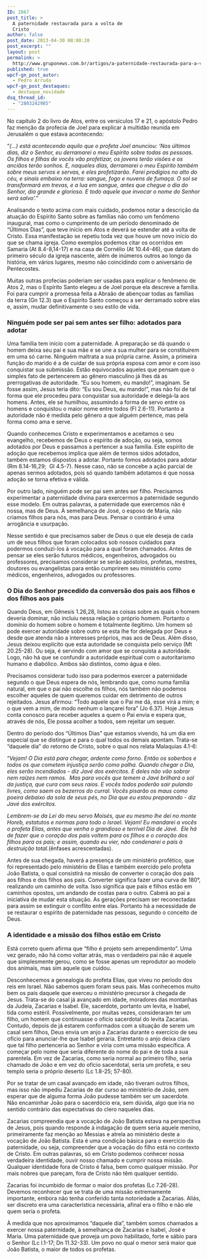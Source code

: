 ```yaml
---
ID: 2867
post_title: >
  A paternidade restaurada para a volta de
  Cristo
author: false
post_date: 2013-04-30 08:00:20
post_excerpt: ""
layout: post
permalink: >
  http://www.gruponews.com.br/artigos/a-paternidade-restaurada-para-a-volta-de-cristo
published: true
wpcf-gn_post_autor:
  - Pedro Arruda
wpcf-gn_post_destaques:
  - destaque_novidade
dsq_thread_id:
  - "2803242985"
---
```

No capítulo 2 do livro de Atos, entre os versículos 17 e 21, o apóstolo Pedro faz menção da profecia de Joel para explicar à multidão reunida em Jerusalém o que estava acontecendo:

“<i>(...) está acontecendo aquilo que o profeta Joel anunciou: ‘Nos últimos dias, diz o Senhor, eu derramarei o meu Espírito sobre todas as pessoas. Os filhos e filhas de vocês vão profetizar, os jovens terão visões e os anciãos terão sonhos. E, naqueles dias, derramarei o meu Espírito também sobre meus servos e servas, e eles profetizarão. Farei prodígios no alto do céu, e sinais embaixo na terra: sangue, fogo e nuvens de fumaça. O sol se transformará em trevas, e a lua em sangue, antes que chegue o dia do Senhor, dia grande e glorioso. E todo aquele que invocar o nome do Senhor será salvo’.</i>”

Analisando o texto acima com mais cuidado, podemos notar a descrição da atuação do Espírito Santo sobre as famílias não como um fenômeno inaugural, mas como o cumprimento de um período denominado de “Últimos Dias”, que teve início em Atos e deverá se estender até a volta de Cristo. Essa manifestação se repetiu toda vez que houve um novo início do que se chama igreja. Como exemplos podemos citar os ocorridos em Samaria (At 8.4-8,14-17) e na casa de Cornélio (At 10.44-46), que datam do primeiro século da igreja nascente, além de inúmeros outros ao longo da história, em vários lugares, mesmo não coincidindo com o aniversário de Pentecostes.

Muitas outras profecias poderiam ser usadas para explicar o fenômeno de Atos 2, mas o Espírito Santo elegeu a de Joel porque ela descreve a família. Foi para cumprir a promessa feita a Abraão de abençoar todas as famílias da terra (Gn 12.3) que o Espírito Santo começou a ser derramado sobre elas e, assim, mudar definitivamente o seu estilo de vida.
<h3>Ninguém pode ser pai sem antes ser filho: adotados para adotar</h3>
Uma família tem início com a paternidade. A preparação se dá quando o homem deixa seu pai e sua mãe e se une a sua mulher para se constituírem em uma só carne. Ninguém maltrata a sua própria carne. Assim, a primeira função do marido é a de cuidar de sua própria esposa com amor e com isso conquistar sua submissão. Estão equivocados aqueles que pensam que o simples fato de pertencerem ao gênero masculino já lhes dá as prerrogativas de autoridade. “Eu sou homem, eu mando!”, imaginam. Se fosse assim, Jesus teria dito: “Eu sou Deus, eu mando!”, mas não foi de tal forma que ele procedeu para conquistar sua autoridade e delegá-la aos homens. Antes, ele se humilhou, assumindo a forma de servo entre os homens e conquistou o maior nome entre todos (Fl 2.6-11). Portanto a autoridade não é medida pelo gênero a que alguém pertence, mas pela forma como ama e serve.

Quando conhecemos Cristo e experimentamos e aceitamos o seu evangelho, recebemos de Deus o espírito de adoção, ou seja, somos adotados por Deus e passamos a pertencer a sua família. Este espírito de adoção que recebemos implica que além de termos sidos adotados, também estamos dispostos a adotar. Portanto fomos adotados para adotar (Rm 8.14-16,29;  Gl 4.5-7). Nesse caso, não se concebe a ação parcial de apenas sermos adotados, pois só quando também adotamos é que nossa adoção se torna efetiva e válida.

Por outro lado, ninguém pode ser pai sem antes ser filho. Precisamos experimentar a paternidade divina para exercermos a paternidade segundo esse modelo. Em outras palavras, a paternidade que exercemos não é nossa, mas de Deus. À semelhança de José, o esposo de Maria, não criamos filhos para nós, mas para Deus. Pensar o contrário é uma arrogância e usurpação.

Nesse sentido é que precisamos saber de Deus o que ele deseja de cada um de seus filhos que foram colocados sob nossos cuidados para podermos conduzi-los à vocação para a qual foram chamados. Antes de pensar se eles serão futuros médicos, engenheiros, advogados ou professores, precisamos considerar se serão apóstolos, profetas, mestres, doutores ou evangelistas para então cumprirem seu ministério como médicos, engenheiros, advogados ou professores.
<h3>O Dia do Senhor precedido da conversão dos pais aos filhos e dos filhos aos pais</h3>
Quando Deus, em Gênesis 1.26,28, listou as coisas sobre as quais o homem deveria dominar, não incluiu nessa relação o próprio homem. Portanto o domínio do homem sobre o homem é totalmente ilegítimo. Um homem só pode exercer autoridade sobre outro se esta lhe for delegada por Deus e desde que atenda não a interesses próprios, mas aos de Deus. Além disso, Jesus deixou explícito que esta autoridade se conquista pelo serviço (Mt 20.25-28). Ou seja, é servindo com amor que se conquista a autoridade. Logo, não há que se confundir a autoridade espiritual com o autoritarismo humano e diabólico. Ambos são distintos, como água e óleo.

Precisamos considerar tudo isso para podermos exercer a paternidade segundo o que Deus espera de nós, lembrando que, como numa família natural, em que o pai não escolhe os filhos, nós também não podemos escolher aqueles de quem queremos cuidar em detrimento de outros rejeitados. Jesus afirmou: “Todo aquele que o Pai me dá, esse virá a mim; e o que vem a mim, de modo nenhum o lançarei fora” (Jo 6.37). Hoje Jesus conta conosco para receber aqueles a quem o Pai envia e espera que, através de nós, Ele possa acolher a todos, sem rejeitar um sequer.

Dentro do período dos “Últimos Dias” que estamos vivendo, há um dia em especial que se distingue e para o qual todos os demais apontam. Trata-se “daquele dia” do retorno de Cristo, sobre o qual nos relata Malaquias 4.1-6:

“<i>Vejam! </i><i>O Dia</i><i> está para chegar, ardente como forno. Então os soberbos e todos os que cometem injustiça serão como palha. Quando chegar </i><i>o Dia</i><i>, eles serão incendiados - diz Javé dos exércitos. E deles não vão sobrar nem raízes nem ramos.  Mas para vocês que temem a Javé brilhará o sol da justiça, que cura com seus raios. E vocês todos poderão sair pulando livres, como saem os bezerros do curral. Vocês pisarão os maus como poeira debaixo da sola de seus pés, </i><i>no Dia </i><i>que eu estou preparando - diz Javé dos exércitos.</i>

<i>Lembrem-se da Lei do meu servo Moisés, que eu mesmo lhe dei no monte Horeb, estatutos e normas para todo o Israel. Vejam! Eu mandarei a vocês o profeta Elias, antes que venha o grandioso e terrível </i><i>Dia de Javé</i><i>.  Ele há de fazer que o coração dos pais voltem para os filhos e o coração dos filhos para os pais; e assim, quando eu vier, não condenarei o país à destruição total.</i>(ênfases acrescentadas).

Antes de sua chegada, haverá a presença de um ministério profético, que foi representado pelo ministério de Elias e também exercido pelo profeta João Batista, o qual consistirá na missão de converter o coração dos pais aos filhos e dos filhos aos pais. Converter significa fazer uma curva de 180°, realizando um caminho de volta. Isso significa que pais e filhos estão em caminhos opostos, um andando de costas para o outro. Caberá ao pai a iniciativa de mudar esta situação. As gerações precisam ser reconectadas para assim se extinguir o conflito entre elas. Portanto há a necessidade de se restaurar o espírito de paternidade nas pessoas, segundo o conceito de Deus.
<h3><b>A identidade e a missão dos filhos estão em Cristo</b></h3>
Está correto quem afirma que “filho é projeto sem arrependimento”. Uma vez gerado, não há como voltar atrás, mas o verdadeiro pai não é aquele que simplesmente gerou, como se fosse apenas um reprodutor ao modelo dos animais, mas sim aquele que cuidou.

Desconhecemos a genealogia do profeta Elias, que viveu no período dos reis em Israel. Não sabemos quem foram seus pais. Mas conhecemos muito bem os pais daquele que exerceu o ministério precursor à chegada de Jesus. Trata-se do casal já avançado em idade, moradores das montanhas da Judeia, Zacarias e Isabel. Ele, sacerdote, portanto um levita, e Isabel, tida como estéril. Possivelmente, por muitas vezes, consideraram ter um filho, um homem que continuasse o ofício sacerdotal do levita Zacarias. Contudo, depois de já estarem conformados com a situação de serem um casal sem filhos, Deus envia um anjo a Zacarias durante o exercício de seu ofício para anunciar-lhe que Isabel geraria. Entretanto o anjo deixa claro que tal filho pertenceria ao Senhor e viria com uma missão específica. A começar pelo nome que seria diferente do nome do pai e de toda a sua parentela. Em vez de Zacarias, como seria normal ao primeiro filho, seria chamado de João e em vez do ofício sacerdotal, seria um profeta, e seu templo seria o próprio deserto (Lc 1.8-25; 57-80).

Por se tratar de um casal avançado em idade, não tiveram outros filhos, mas isso não impediu Zacarias de dar curso ao ministério de João, sem esperar que de alguma forma João pudesse também ser um sacerdote. Não encaminhar João para o sacerdócio era, sem dúvida, algo que iria no sentido contrário das expectativas do clero naqueles dias.

Zacarias compreendia que a vocação de João Batista estava na perspectiva de Jesus, pois quando responde à indagação de quem seria aquele menino, primeiramente faz menção ao Messias e atrela ao ministério deste a vocação de João Batista. Esta é uma condição básica para o exercício da paternidade, ou seja, compreender que a vocação do filho está no contexto de Cristo. Em outras palavras, só em Cristo podemos conhecer nossa verdadeira identidade, ouvir nosso chamado e cumprir nossa missão. Qualquer identidade fora de Cristo é falsa, bem como qualquer missão. Por mais nobres que pareçam, fora de Cristo não têm qualquer sentido.

Zacarias foi incumbido de formar o maior dos profetas (Lc 7.26-28). Devemos reconhecer que se trata de uma missão extremamente importante, embora não tenha conferido tanta notoriedade a Zacarias. Aliás, ser discreto era uma característica necessária, afinal era o filho e não ele quem seria o profeta.

À medida que nos aproximamos “daquele dia”, também somos chamados a exercer nossa paternidade, à semelhança de Zacarias e Isabel, José e Maria. Uma paternidade que proveja um povo habilitado, forte e sábio para o Senhor (Lc l.1-17; Dn 11.32-33). Um povo no qual o menor será maior que João Batista, o maior de todos os profetas.